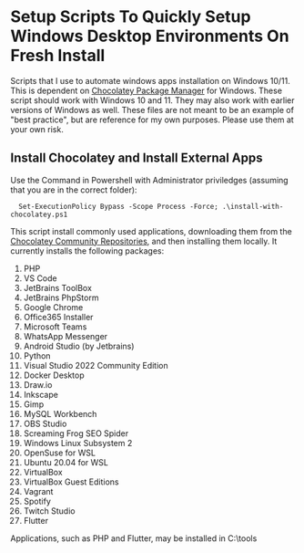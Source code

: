# Setup Scripts To Quickly Setup Windows Desktop Environments On Fresh Install
Scripts that I use to automate windows apps installation on Windows 10/11. This is dependent on [Chocolatey Package Manager](https://chocolatey.org/) for Windows. These script should work with Windows 10 and 11. They may also work with earlier versions of Windows as well. These files are not meant to be an example of "best practice", but are reference for my own purposes. Please use them at your own risk.

## Install Chocolatey and Install External Apps
Use the Command in Powershell with Administrator priviledges (assuming that you are in the correct folder):
```
  Set-ExecutionPolicy Bypass -Scope Process -Force; .\install-with-chocolatey.ps1
```
This script install commonly used applications, downloading them from the [Chocolatey Community Repositories](https://community.chocolatey.org/packages), and then installing them locally. It currently installs the following packages:

1. PHP 
2. VS Code 
3. JetBrains ToolBox 
4. JetBrains PhpStorm
5. Google Chrome 
6. Office365 Installer 
7. Microsoft Teams 
8. WhatsApp Messenger 
9. Android Studio (by Jetbrains) 
10. Python 
11. Visual Studio 2022 Community Edition 
12. Docker Desktop 
13. Draw.io 
14. Inkscape 
15. Gimp
16. MySQL Workbench 
17. OBS Studio 
18. Screaming Frog SEO Spider
19. Windows Linux Subsystem 2
20. OpenSuse for WSL 
21. Ubuntu 20.04 for WSL 
22. VirtualBox 
23. VirtualBox Guest Editions 
24. Vagrant 
25. Spotify 
26. Twitch Studio
27. Flutter

Applications, such as PHP and Flutter, may be installed in C:\tools
